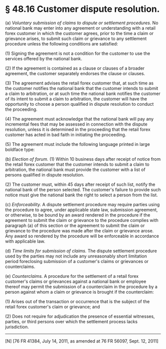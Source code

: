# § 48.16   Customer dispute resolution.

(a) *Voluntary submission of claims to dispute or settlement procedures.* No national bank may enter into any agreement or understanding with a retail forex customer in which the customer agrees, prior to the time a claim or grievance arises, to submit such claim or grievance to any settlement procedure unless the following conditions are satisfied:


(1) Signing the agreement is not a condition for the customer to use the services offered by the national bank.


(2) If the agreement is contained as a clause or clauses of a broader agreement, the customer separately endorses the clause or clauses.


(3) The agreement advises the retail forex customer that, at such time as the customer notifies the national bank that the customer intends to submit a claim to arbitration, or at such time the national bank notifies the customer of its intent to submit a claim to arbitration, the customer will have the opportunity to choose a person qualified in dispute resolution to conduct the proceeding.


(4) The agreement must acknowledge that the national bank will pay any incremental fees that may be assessed in connection with the dispute resolution, unless it is determined in the proceeding that the retail forex customer has acted in bad faith in initiating the proceeding.


(5) The agreement must include the following language printed in large boldface type:


(b) *Election of forum.* (1) Within 10 business days after receipt of notice from the retail forex customer that the customer intends to submit a claim to arbitration, the national bank must provide the customer with a list of persons qualified in dispute resolution.


(2) The customer must, within 45 days after receipt of such list, notify the national bank of the person selected. The customer's failure to provide such notice must give the national bank the right to select a person from the list.


(c) *Enforceability.* A dispute settlement procedure may require parties using the procedure to agree, under applicable state law, submission agreement, or otherwise, to be bound by an award rendered in the procedure if the agreement to submit the claim or grievance to the procedure complies with paragraph (a) of this section or the agreement to submit the claim or grievance to the procedure was made after the claim or grievance arose. Any award so rendered by the procedure will be enforceable in accordance with applicable law.


(d) *Time limits for submission of claims.* The dispute settlement procedure used by the parties may not include any unreasonably short limitation period foreclosing submission of a customer's claims or grievances or counterclaims.


(e) *Counterclaims.* A procedure for the settlement of a retail forex customer's claims or grievances against a national bank or employee thereof may permit the submission of a counterclaim in the procedure by a person against whom a claim or grievance is brought if the counterclaim:


(1) Arises out of the transaction or occurrence that is the subject of the retail forex customer's claim or grievance; and


(2) Does not require for adjudication the presence of essential witnesses, parties, or third persons over which the settlement process lacks jurisdiction.



---

[N] [76 FR 41384, July 14, 2011, as amended at 76 FR 56097, Sept. 12, 2011]




